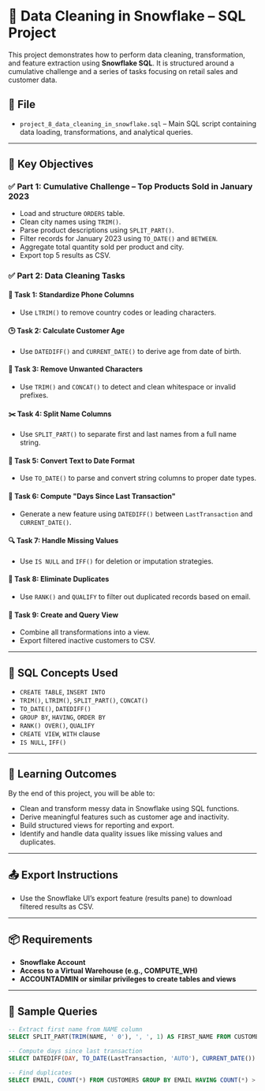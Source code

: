 # 🧹 Data Cleaning in Snowflake – SQL Project

This project demonstrates how to perform data cleaning, transformation, and feature extraction using **Snowflake SQL**. It is structured around a cumulative challenge and a series of tasks focusing on retail sales and customer data.

## 📁 File

- `project_8_data_cleaning_in_snowflake.sql` – Main SQL script containing data loading, transformations, and analytical queries.

---

## 📌 Key Objectives

### ✅ Part 1: Cumulative Challenge – Top Products Sold in January 2023
- Load and structure `ORDERS` table.
- Clean city names using `TRIM()`.
- Parse product descriptions using `SPLIT_PART()`.
- Filter records for January 2023 using `TO_DATE()` and `BETWEEN`.
- Aggregate total quantity sold per product and city.
- Export top 5 results as CSV.

### ✅ Part 2: Data Cleaning Tasks

#### 🔢 Task 1: Standardize Phone Columns
- Use `LTRIM()` to remove country codes or leading characters.

#### 🕒 Task 2: Calculate Customer Age
- Use `DATEDIFF()` and `CURRENT_DATE()` to derive age from date of birth.

#### 🧹 Task 3: Remove Unwanted Characters
- Use `TRIM()` and `CONCAT()` to detect and clean whitespace or invalid prefixes.

#### ✂️ Task 4: Split Name Columns
- Use `SPLIT_PART()` to separate first and last names from a full name string.

#### 📅 Task 5: Convert Text to Date Format
- Use `TO_DATE()` to parse and convert string columns to proper date types.

#### 📆 Task 6: Compute "Days Since Last Transaction"
- Generate a new feature using `DATEDIFF()` between `LastTransaction` and `CURRENT_DATE()`.

#### 🔍 Task 7: Handle Missing Values
- Use `IS NULL` and `IFF()` for deletion or imputation strategies.

#### 🧬 Task 8: Eliminate Duplicates
- Use `RANK()` and `QUALIFY` to filter out duplicated records based on email.

#### 💾 Task 9: Create and Query View
- Combine all transformations into a view.
- Export filtered inactive customers to CSV.

---

## 🧰 SQL Concepts Used

- `CREATE TABLE`, `INSERT INTO`
- `TRIM()`, `LTRIM()`, `SPLIT_PART()`, `CONCAT()`
- `TO_DATE()`, `DATEDIFF()`
- `GROUP BY`, `HAVING`, `ORDER BY`
- `RANK() OVER()`, `QUALIFY`
- `CREATE VIEW`, `WITH` clause
- `IS NULL`, `IFF()`

---

## 🧠 Learning Outcomes

By the end of this project, you will be able to:

- Clean and transform messy data in Snowflake using SQL functions.
- Derive meaningful features such as customer age and inactivity.
- Build structured views for reporting and export.
- Identify and handle data quality issues like missing values and duplicates.

---

## 📤 Export Instructions

- Use the Snowflake UI’s export feature (results pane) to download filtered results as CSV.

---

## 📦 Requirements

- **Snowflake Account**
- **Access to a Virtual Warehouse (e.g., COMPUTE_WH)**
- **ACCOUNTADMIN or similar privileges to create tables and views**

---

## 🧪 Sample Queries

```sql
-- Extract first name from NAME column
SELECT SPLIT_PART(TRIM(NAME, ' 0'), ', ', 1) AS FIRST_NAME FROM CUSTOMERS;

-- Compute days since last transaction
SELECT DATEDIFF(DAY, TO_DATE(LastTransaction, 'AUTO'), CURRENT_DATE()) AS DaysSinceLastTrans FROM CUSTOMERS;

-- Find duplicates
SELECT EMAIL, COUNT(*) FROM CUSTOMERS GROUP BY EMAIL HAVING COUNT(*) > 1;